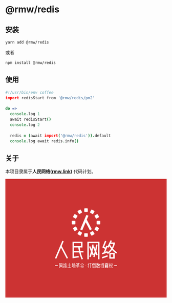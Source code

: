 <!-- 本文件由 ./readme.make.md 自动生成，请不要直接修改此文件 -->

# @rmw/redis

##  安装

```
yarn add @rmw/redis
```

或者

```
npm install @rmw/redis
```

## 使用

```coffee
#!/usr/bin/env coffee
import redisStart from '@rmw/redis/pm2'

do =>
  console.log 1
  await redisStart()
  console.log 2

  redis = (await import('@rmw/redis')).default
  console.log await redis.info()

```

## 关于

本项目隶属于**人民网络([rmw.link](//rmw.link))** 代码计划。

![人民网络](https://raw.githubusercontent.com/rmw-link/logo/master/rmw.red.bg.svg)
